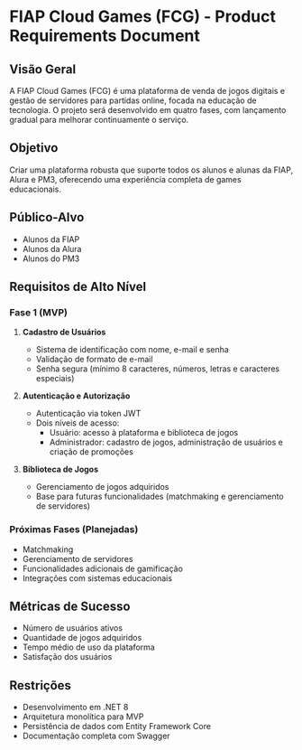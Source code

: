 # FIAP Cloud Games (FCG) - Product Requirements Document

## Visão Geral
A FIAP Cloud Games (FCG) é uma plataforma de venda de jogos digitais e gestão de servidores para partidas online, focada na educação de tecnologia. O projeto será desenvolvido em quatro fases, com lançamento gradual para melhorar continuamente o serviço.

## Objetivo
Criar uma plataforma robusta que suporte todos os alunos e alunas da FIAP, Alura e PM3, oferecendo uma experiência completa de games educacionais.

## Público-Alvo
- Alunos da FIAP
- Alunos da Alura
- Alunos do PM3

## Requisitos de Alto Nível

### Fase 1 (MVP)
1. **Cadastro de Usuários**
   - Sistema de identificação com nome, e-mail e senha
   - Validação de formato de e-mail
   - Senha segura (mínimo 8 caracteres, números, letras e caracteres especiais)

2. **Autenticação e Autorização**
   - Autenticação via token JWT
   - Dois níveis de acesso:
     - Usuário: acesso à plataforma e biblioteca de jogos
     - Administrador: cadastro de jogos, administração de usuários e criação de promoções

3. **Biblioteca de Jogos**
   - Gerenciamento de jogos adquiridos
   - Base para futuras funcionalidades (matchmaking e gerenciamento de servidores)

### Próximas Fases (Planejadas)
- Matchmaking
- Gerenciamento de servidores
- Funcionalidades adicionais de gamificação
- Integrações com sistemas educacionais

## Métricas de Sucesso
- Número de usuários ativos
- Quantidade de jogos adquiridos
- Tempo médio de uso da plataforma
- Satisfação dos usuários

## Restrições
- Desenvolvimento em .NET 8
- Arquitetura monolítica para MVP
- Persistência de dados com Entity Framework Core
- Documentação completa com Swagger 